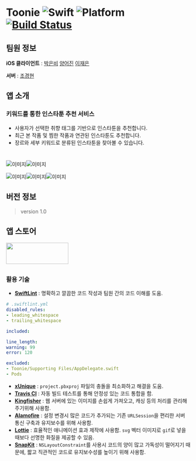 # Toonie  <img alt="Swift" src="https://img.shields.io/badge/swift-4.2-orange.svg"> <img alt="Platform" src="https://img.shields.io/badge/platform-ios-lightgrey.svg"> <a href="https://travis-ci.org/boostcamp3-iOS/team-c2" target="_blank"><img alt="Build Status" src="https://travis-ci.org/yapp-project/Toonie.svg?branch=master"></a>



## 팀원 정보

**iOS 클라이언트** :  [박은비](https://github.com/ebPark9511) [양어진](https://github.com/eojine) [이재은](https://github.com/Jae-eun)

**서버** :  [조경현](https://github.com/EddyJo)



## 앱 소개

### 키워드를 통한 인스타툰 추천 서비스

- 사용자가 선택한 취향 태그를 기반으로 인스타툰을 추천합니다.
- 최근 본 작품 및 찜한 작품과 연관된 인스타툰도 추천합니다.
- 장르와 세부 키워드로 분류된 인스타툰을 찾아볼 수 있습니다.



# #

![이미지](./image/X_01.png)![이미지](./image/X_02.png)

![이미지](./image/X_03.png)![이미지](./image/X_04.png)![이미지](./image/X_05.png)



## 버전 정보 

> version 1.0



## 앱 스토어

<a href="https://www.apple.com/itunes/"> <img src="./image/AppStore.png" width="170" height="58"></a>

## 

### 활용 기술

- **[SwiftLint](https://github.com/realm/SwiftLint)** : 명확하고 깔끔한 코드 작성과 팀원 간의 코드 이해를 도움.

```yaml
# .swiftlint.yml
disabled_rules:
- leading_whitespace
- trailing_whitespace

included:

line_length:
warning: 99
error: 120

excluded:
- Toonie/Supporting Files/AppDelegate.swift
- Pods
```

- **[xUnique](https://github.com/truebit/xUnique)** : `project.pbxproj` 파일의 충돌을 최소화하고 해결을 도움.
- **[Travis CI](https://travis-ci.org/yapp-project/Toonie)** : 자동 빌드 테스트를 통해 안정성 있는 코드 통합을 함.
- **[Kingfisher](https://github.com/onevcat/Kingfisher)** : 웹 서버에 있는 이미지를 손쉽게 가져오고, 캐싱 등의 처리를 관리해주기위해 사용함.
- **[Alamofire](https://github.com/Alamofire/Alamofire)** : 설정 변경시 많은 코드가 추가되는 기존 `URLSession`을 편리한 서버 통신 구축과 유지보수를 위해 사용함.
- **[Lottie](https://github.com/airbnb/lottie-ios)** : 효율적인 애니메이션 효과 제작에 사용함. `svg` 벡터 이미지로 `gif`로 넣을 때보다 선명한 화질을 제공할 수 있음.
- **[SnapKit](http://snapkit.io/)** : `NSLayoutConstraint`를 사용시 코드의 양이 많고 가독성이 떨어지기 때문에, 짧고 직관적인 코드로 유지보수성를 높이기 위해 사용함.
